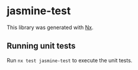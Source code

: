 # jasmine-test

This library was generated with [Nx](https://nx.dev).

## Running unit tests

Run `nx test jasmine-test` to execute the unit tests.
